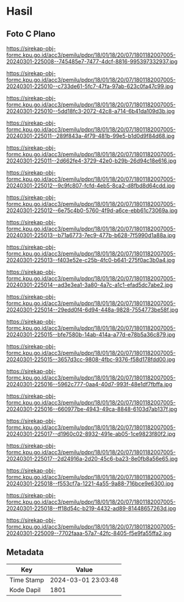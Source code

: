 # Hasil

## Foto C Plano

https://sirekap-obj-formc.kpu.go.id/acc3/pemilu/pdpr/18/01/18/20/07/1801182007005-20240301-225008--745485e7-7477-4dcf-8816-995397332937.jpg

https://sirekap-obj-formc.kpu.go.id/acc3/pemilu/pdpr/18/01/18/20/07/1801182007005-20240301-225010--c733de61-5fc7-47fa-97ab-623c0fa47c99.jpg

https://sirekap-obj-formc.kpu.go.id/acc3/pemilu/pdpr/18/01/18/20/07/1801182007005-20240301-225010--5dd18fc3-2072-42c8-a714-6b41da109d3b.jpg

https://sirekap-obj-formc.kpu.go.id/acc3/pemilu/pdpr/18/01/18/20/07/1801182007005-20240301-225011--289f843a-4f79-481b-99e5-b1d0d9f84d68.jpg

https://sirekap-obj-formc.kpu.go.id/acc3/pemilu/pdpr/18/01/18/20/07/1801182007005-20240301-225011--2d662fe4-3729-42e0-b29b-26d94c18e616.jpg

https://sirekap-obj-formc.kpu.go.id/acc3/pemilu/pdpr/18/01/18/20/07/1801182007005-20240301-225012--9c9fc807-fcfd-4eb5-8ca2-d8fbd8d64cdd.jpg

https://sirekap-obj-formc.kpu.go.id/acc3/pemilu/pdpr/18/01/18/20/07/1801182007005-20240301-225012--6e75c4b0-5760-4f9d-a6ce-ebb61c73069a.jpg

https://sirekap-obj-formc.kpu.go.id/acc3/pemilu/pdpr/18/01/18/20/07/1801182007005-20240301-225013--b71a6773-7ec9-477b-b628-7f5990d1a88a.jpg

https://sirekap-obj-formc.kpu.go.id/acc3/pemilu/pdpr/18/01/18/20/07/1801182007005-20240301-225013--f403e52e-c25b-4fc0-b641-275f0ac3b0a4.jpg

https://sirekap-obj-formc.kpu.go.id/acc3/pemilu/pdpr/18/01/18/20/07/1801182007005-20240301-225014--ad3e3ea1-3a80-4a7c-a1c1-efad5dc7abe2.jpg

https://sirekap-obj-formc.kpu.go.id/acc3/pemilu/pdpr/18/01/18/20/07/1801182007005-20240301-225014--29edd0f4-6d94-448a-9828-7554773be58f.jpg

https://sirekap-obj-formc.kpu.go.id/acc3/pemilu/pdpr/18/01/18/20/07/1801182007005-20240301-225015--bfe7580b-14ab-414a-a77d-e78b5a36c879.jpg

https://sirekap-obj-formc.kpu.go.id/acc3/pemilu/pdpr/18/01/18/20/07/1801182007005-20240301-225015--3657d3cc-9808-4fbc-9376-f58d178fdd00.jpg

https://sirekap-obj-formc.kpu.go.id/acc3/pemilu/pdpr/18/01/18/20/07/1801182007005-20240301-225016--5962c777-0aa4-40d7-993f-48e1df7fbffa.jpg

https://sirekap-obj-formc.kpu.go.id/acc3/pemilu/pdpr/18/01/18/20/07/1801182007005-20240301-225016--660977be-4943-49ca-8848-6103d7ab137f.jpg

https://sirekap-obj-formc.kpu.go.id/acc3/pemilu/pdpr/18/01/18/20/07/1801182007005-20240301-225017--d1960c02-8932-491e-ab05-1ce9823f80f2.jpg

https://sirekap-obj-formc.kpu.go.id/acc3/pemilu/pdpr/18/01/18/20/07/1801182007005-20240301-225017--2d24916a-2d20-45c6-ba23-8e0fb8a56e65.jpg

https://sirekap-obj-formc.kpu.go.id/acc3/pemilu/pdpr/18/01/18/20/07/1801182007005-20240301-225018--f553cf7a-1221-4a55-9a88-716bce9e6300.jpg

https://sirekap-obj-formc.kpu.go.id/acc3/pemilu/pdpr/18/01/18/20/07/1801182007005-20240301-225018--ff18d54c-b219-4432-ad89-81448657263d.jpg

https://sirekap-obj-formc.kpu.go.id/acc3/pemilu/pdpr/18/01/18/20/07/1801182007005-20240301-225009--7702faaa-57a7-42fc-8405-f5e9fa55ffa2.jpg


## Metadata

| Key        | Value               |
| ---------- | ------------------- |
| Time Stamp | 2024-03-01 23:03:48 |
| Kode Dapil | 1801                |



